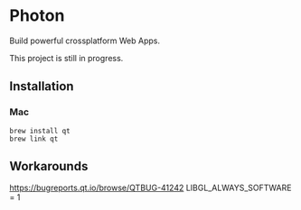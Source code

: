# Photon

Build powerful crossplatform Web Apps.

This project is still in progress.

## Installation

### Mac

```
brew install qt
brew link qt
```

## Workarounds

https://bugreports.qt.io/browse/QTBUG-41242
LIBGL_ALWAYS_SOFTWARE = 1
